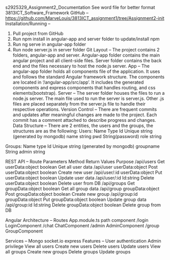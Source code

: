 s2925329_Assignment2_Documentation
See word file for better format
3813ICT_Software_Framework
GitHub – https://github.com/MarveLouis/3813ICT_assignment1/tree/Assignment2-init
Installation/Running –
1.	Pull project from GitHub
2.	Run npm install in angular-app and server folder to update/install npm
3.	Run ng serve in angular-app folder
4.	Run node server.js in server folder
Git Layout –
The project contains 2 folders, angular-app and server. 
Angular-app folder contains the main angular project and all client-side files.
Server folder contains the back end and the files necessary to host the node.js server.
App –
The angular-app folder holds all components file of the application. It uses and follows the standard Angular framework structure. The components are located in 	       ‘/angular-app/src/app’. It includes the generated components and express components that handles routing, and css elements(bootstrap).
Server –
The server folder houses the files to run a node.js server. The main file used to run the server is server.js. Other .js files are placed separately from the server.js file to handle their respective operations. 
Version Control –
There are frequent commits and updates after meaningful changes are made to the project. Each commit has a comment attached to describe progress and changes.
Data Structure –
There are 2 entities, the users and the groups, the structures are as the following:
Users:
Name	Type
Id		Unique string (generated by mongodb)
name	string
pwd 	String(password)
role	string


Groups:
Name	type
Id	Unique string (generated by mongodb)
groupname	String
admin	string

REST API –
Route	Parameters	Method	Return Values	Purpose
/api/users		Get	userData:object
boolean 	Get all user data
/api/user	userData:object	Post	userData:object
boolean	Create new user
/api/user/:id	userData:object	Put	userData:object
boolean	Update user data
/api/user/:id	Id:string	Delete	userData:object
boolean	Delete user from DB
/api/groups		Get	groupData:object
boolean	Get all group data
/api/group	groupData:object	Post	groupData:object
boolean	Create new group
/api/group:id	groupData:object	Put	groupData:object
boolean	Update group data
/api/group:id	Id:string	Delete	groupData:object
boolean	Delete group from DB

Angular Architecture –
Routes
App.module.ts
path	component
/login	LoginComponent
/chat	ChatComponent
/admin	AdminComponent
/group	GroupComponent

Services –
	Mongo
	socket.io
	express
Features –
User authentication
Admin privilege
View all users
Create new users
Delete users
Update users
View all groups
Create new groups
Delete groups
Update groups



